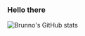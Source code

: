 ### Hello there 

![Brunno's GitHub stats](https://github-readme-stats.vercel.app/api?username=Brunno0liveira&show_icons=true&theme=gotham)

